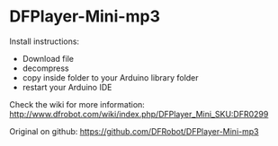 DFPlayer-Mini-mp3
=================

Install instructions:

* Download file
* decompress
* copy inside folder to your Arduino library folder
* restart your Arduino IDE


Check the wiki for more information:
http://www.dfrobot.com/wiki/index.php/DFPlayer_Mini_SKU:DFR0299

Original on github:
https://github.com/DFRobot/DFPlayer-Mini-mp3
